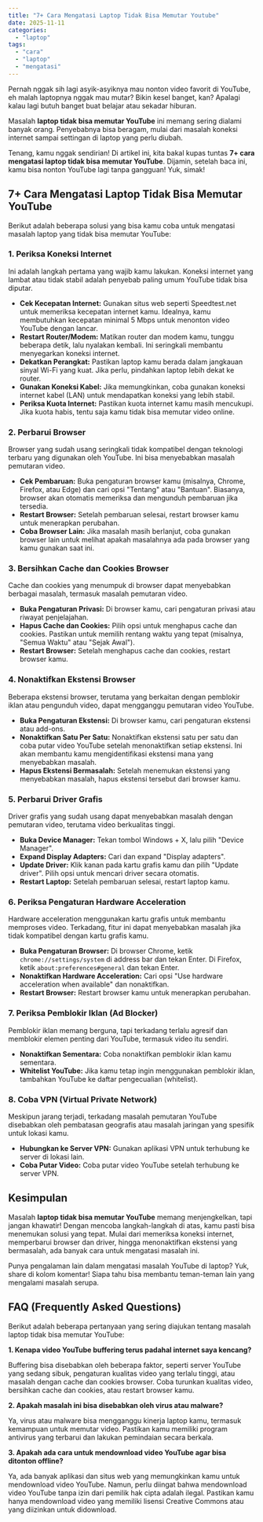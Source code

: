 ```yaml
---
title: "7+ Cara Mengatasi Laptop Tidak Bisa Memutar Youtube"
date: 2025-11-11
categories: 
  - "laptop"
tags: 
  - "cara"
  - "laptop"
  - "mengatasi"
---
```


Pernah nggak sih lagi asyik-asyiknya mau nonton video favorit di YouTube, eh malah laptopnya nggak mau mutar? Bikin kesel banget, kan? Apalagi kalau lagi butuh banget buat belajar atau sekadar hiburan.

Masalah **laptop tidak bisa memutar YouTube** ini memang sering dialami banyak orang. Penyebabnya bisa beragam, mulai dari masalah koneksi internet sampai settingan di laptop yang perlu diubah.

Tenang, kamu nggak sendirian! Di artikel ini, kita bakal kupas tuntas **7+ cara mengatasi laptop tidak bisa memutar YouTube**. Dijamin, setelah baca ini, kamu bisa nonton YouTube lagi tanpa gangguan! Yuk, simak!

## 7+ Cara Mengatasi Laptop Tidak Bisa Memutar YouTube

Berikut adalah beberapa solusi yang bisa kamu coba untuk mengatasi masalah laptop yang tidak bisa memutar YouTube:

### 1\. Periksa Koneksi Internet

Ini adalah langkah pertama yang wajib kamu lakukan. Koneksi internet yang lambat atau tidak stabil adalah penyebab paling umum YouTube tidak bisa diputar.

- **Cek Kecepatan Internet:** Gunakan situs web seperti Speedtest.net untuk memeriksa kecepatan internet kamu. Idealnya, kamu membutuhkan kecepatan minimal 5 Mbps untuk menonton video YouTube dengan lancar.
- **Restart Router/Modem:** Matikan router dan modem kamu, tunggu beberapa detik, lalu nyalakan kembali. Ini seringkali membantu menyegarkan koneksi internet.
- **Dekatkan Perangkat:** Pastikan laptop kamu berada dalam jangkauan sinyal Wi-Fi yang kuat. Jika perlu, pindahkan laptop lebih dekat ke router.
- **Gunakan Koneksi Kabel:** Jika memungkinkan, coba gunakan koneksi internet kabel (LAN) untuk mendapatkan koneksi yang lebih stabil.
- **Periksa Kuota Internet:** Pastikan kuota internet kamu masih mencukupi. Jika kuota habis, tentu saja kamu tidak bisa memutar video online.

### 2\. Perbarui Browser

Browser yang sudah usang seringkali tidak kompatibel dengan teknologi terbaru yang digunakan oleh YouTube. Ini bisa menyebabkan masalah pemutaran video.

- **Cek Pembaruan:** Buka pengaturan browser kamu (misalnya, Chrome, Firefox, atau Edge) dan cari opsi "Tentang" atau "Bantuan". Biasanya, browser akan otomatis memeriksa dan mengunduh pembaruan jika tersedia.
- **Restart Browser:** Setelah pembaruan selesai, restart browser kamu untuk menerapkan perubahan.
- **Coba Browser Lain:** Jika masalah masih berlanjut, coba gunakan browser lain untuk melihat apakah masalahnya ada pada browser yang kamu gunakan saat ini.

### 3\. Bersihkan Cache dan Cookies Browser

Cache dan cookies yang menumpuk di browser dapat menyebabkan berbagai masalah, termasuk masalah pemutaran video.

- **Buka Pengaturan Privasi:** Di browser kamu, cari pengaturan privasi atau riwayat penjelajahan.
- **Hapus Cache dan Cookies:** Pilih opsi untuk menghapus cache dan cookies. Pastikan untuk memilih rentang waktu yang tepat (misalnya, "Semua Waktu" atau "Sejak Awal").
- **Restart Browser:** Setelah menghapus cache dan cookies, restart browser kamu.

### 4\. Nonaktifkan Ekstensi Browser

Beberapa ekstensi browser, terutama yang berkaitan dengan pemblokir iklan atau pengunduh video, dapat mengganggu pemutaran video YouTube.

- **Buka Pengaturan Ekstensi:** Di browser kamu, cari pengaturan ekstensi atau add-ons.
- **Nonaktifkan Satu Per Satu:** Nonaktifkan ekstensi satu per satu dan coba putar video YouTube setelah menonaktifkan setiap ekstensi. Ini akan membantu kamu mengidentifikasi ekstensi mana yang menyebabkan masalah.
- **Hapus Ekstensi Bermasalah:** Setelah menemukan ekstensi yang menyebabkan masalah, hapus ekstensi tersebut dari browser kamu.

### 5\. Perbarui Driver Grafis

Driver grafis yang sudah usang dapat menyebabkan masalah dengan pemutaran video, terutama video berkualitas tinggi.

- **Buka Device Manager:** Tekan tombol Windows + X, lalu pilih "Device Manager".
- **Expand Display Adapters:** Cari dan expand "Display adapters".
- **Update Driver:** Klik kanan pada kartu grafis kamu dan pilih "Update driver". Pilih opsi untuk mencari driver secara otomatis.
- **Restart Laptop:** Setelah pembaruan selesai, restart laptop kamu.

### 6\. Periksa Pengaturan Hardware Acceleration

Hardware acceleration menggunakan kartu grafis untuk membantu memproses video. Terkadang, fitur ini dapat menyebabkan masalah jika tidak kompatibel dengan kartu grafis kamu.

- **Buka Pengaturan Browser:** Di browser Chrome, ketik `chrome://settings/system` di address bar dan tekan Enter. Di Firefox, ketik `about:preferences#general` dan tekan Enter.
- **Nonaktifkan Hardware Acceleration:** Cari opsi "Use hardware acceleration when available" dan nonaktifkan.
- **Restart Browser:** Restart browser kamu untuk menerapkan perubahan.

### 7\. Periksa Pemblokir Iklan (Ad Blocker)

Pemblokir iklan memang berguna, tapi terkadang terlalu agresif dan memblokir elemen penting dari YouTube, termasuk video itu sendiri.

- **Nonaktifkan Sementara:** Coba nonaktifkan pemblokir iklan kamu sementara.
- **Whitelist YouTube:** Jika kamu tetap ingin menggunakan pemblokir iklan, tambahkan YouTube ke daftar pengecualian (whitelist).

### 8\. Coba VPN (Virtual Private Network)

Meskipun jarang terjadi, terkadang masalah pemutaran YouTube disebabkan oleh pembatasan geografis atau masalah jaringan yang spesifik untuk lokasi kamu.

- **Hubungkan ke Server VPN:** Gunakan aplikasi VPN untuk terhubung ke server di lokasi lain.
- **Coba Putar Video:** Coba putar video YouTube setelah terhubung ke server VPN.

## Kesimpulan

Masalah **laptop tidak bisa memutar YouTube** memang menjengkelkan, tapi jangan khawatir! Dengan mencoba langkah-langkah di atas, kamu pasti bisa menemukan solusi yang tepat. Mulai dari memeriksa koneksi internet, memperbarui browser dan driver, hingga menonaktifkan ekstensi yang bermasalah, ada banyak cara untuk mengatasi masalah ini.

Punya pengalaman lain dalam mengatasi masalah YouTube di laptop? Yuk, share di kolom komentar! Siapa tahu bisa membantu teman-teman lain yang mengalami masalah serupa.

## FAQ (Frequently Asked Questions)

Berikut adalah beberapa pertanyaan yang sering diajukan tentang masalah laptop tidak bisa memutar YouTube:

**1\. Kenapa video YouTube buffering terus padahal internet saya kencang?**

Buffering bisa disebabkan oleh beberapa faktor, seperti server YouTube yang sedang sibuk, pengaturan kualitas video yang terlalu tinggi, atau masalah dengan cache dan cookies browser. Coba turunkan kualitas video, bersihkan cache dan cookies, atau restart browser kamu.

**2\. Apakah masalah ini bisa disebabkan oleh virus atau malware?**

Ya, virus atau malware bisa mengganggu kinerja laptop kamu, termasuk kemampuan untuk memutar video. Pastikan kamu memiliki program antivirus yang terbarui dan lakukan pemindaian secara berkala.

**3\. Apakah ada cara untuk mendownload video YouTube agar bisa ditonton offline?**

Ya, ada banyak aplikasi dan situs web yang memungkinkan kamu untuk mendownload video YouTube. Namun, perlu diingat bahwa mendownload video YouTube tanpa izin dari pemilik hak cipta adalah ilegal. Pastikan kamu hanya mendownload video yang memiliki lisensi Creative Commons atau yang diizinkan untuk didownload.
